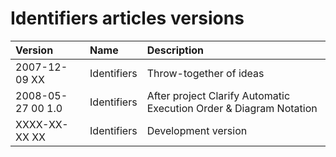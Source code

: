 ﻿Identifiers articles versions
=============================

|**Version**|**Name**|**Description**|
| :- | :- | :- |
|2007-12-09 XX|Identifiers|Throw-together of ideas|
|2008-05-27 00  1.0|Identifiers|After project Clarify Automatic Execution Order & Diagram Notation|
|XXXX-XX-XX XX|Identifiers|Development version|

